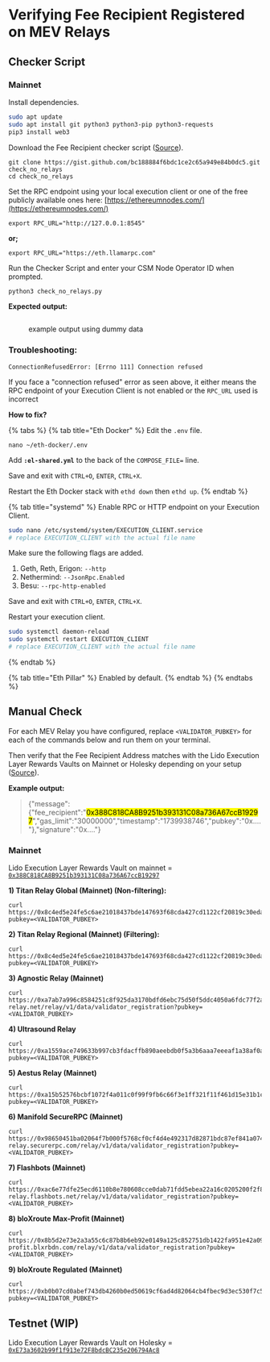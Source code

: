 # Verifying Fee Recipient Registered on MEV Relays

## Checker Script

### Mainnet

Install dependencies.

```sh
sudo apt update
sudo apt install git python3 python3-pip python3-requests
pip3 install web3
```

Download the Fee Recipient checker script ([Source](https://gist.github.com/skhomuti/bc188884f6bdc1ce2c65a949e84b0dc5)).

```
git clone https://gist.github.com/bc188884f6bdc1ce2c65a949e84b0dc5.git check_no_relays
cd check_no_relays
```

Set the RPC endpoint using your local execution client or one of the free publicly available ones here: [https://ethereumnodes.com/](https://ethereumnodes.com/)

```
export RPC_URL="http://127.0.0.1:8545"
```

**or;**

```
export RPC_URL="https://eth.llamarpc.com"
```

Run the Checker Script and enter your CSM Node Operator ID when prompted.

```sh
python3 check_no_relays.py
```

**Expected output:**

<figure><img src="../../../.gitbook/assets/Screenshot 2025-02-28 at 5.06.55 PM.png" alt=""><figcaption><p>example output using dummy data</p></figcaption></figure>

### **Troubleshooting:**

```
ConnectionRefusedError: [Errno 111] Connection refused
```

If you face a "connection refused" error as seen above, it either means the RPC endpoint of your Execution Client is not enabled or the `RPC_URL` used is incorrect

**How to fix?**

{% tabs %}
{% tab title="Eth Docker" %}
Edit the `.env` file.

```
nano ~/eth-docker/.env
```

Add **`:el-shared.yml`** to the back of the `COMPOSE_FILE=` line.

Save and exit with `CTRL+O`, `ENTER`, `CTRL+X`.

Restart the Eth Docker stack with `ethd down` then `ethd up`.
{% endtab %}

{% tab title="systemd" %}
Enable RPC or HTTP endpoint on your Execution Client.

```sh
sudo nano /etc/systemd/system/EXECUTION_CLIENT.service
# replace EXECUTION_CLIENT with the actual file name
```

Make sure the following flags are added.

1. Geth, Reth, Erigon: `--http`
2. Nethermind: `--JsonRpc.Enabled`
3. Besu: `--rpc-http-enabled`

Save and exit with `CTRL+O`, `ENTER`, `CTRL+X`.

Restart your execution client.

```sh
sudo systemctl daemon-reload
sudo systemctl restart EXECUTION_CLIENT
# replace EXECUTION_CLIENT with the actual file name
```
{% endtab %}

{% tab title="Eth Pillar" %}
Enabled by default.
{% endtab %}
{% endtabs %}

## Manual Check

For each MEV Relay you have configured, replace `<VALIDATOR_PUBKEY>` for each of the commands below and run them on your terminal.&#x20;

Then verify that the Fee Recipient Address matches with the Lido Execution Layer Rewards Vaults on Mainnet or Holesky depending on your setup ([Source](https://operatorportal.lido.fi/modules/community-staking-module)).&#x20;

**Example output:**

> {"message":{"fee\_recipient":"<mark style="background-color:yellow;">0x388C818CA8B9251b393131C08a736A67ccB19297</mark>","gas\_limit":"30000000","timestamp":"1739938746","pubkey":"0x...."},"signature":"0x...."}

### Mainnet

Lido Execution Layer Rewards Vault on mainnet = [`0x388C818CA8B9251b393131C08a736A67ccB19297`](https://etherscan.io/address/0x388C818CA8B9251b393131C08a736A67ccB19297)

**1) Titan Relay Global (Mainnet) (Non-filtering):**

```
curl https://0x8c4ed5e24fe5c6ae21018437bde147693f68cda427cd1122cf20819c30eda7ed74f72dece09bb313f2a1855595ab677d@global.titanrelay.xyz/relay/v1/data/validator_registration?pubkey=<VALIDATOR_PUBKEY>
```

**2) Titan Relay Regional (Mainnet) (Filtering):**

```
curl https://0x8c4ed5e24fe5c6ae21018437bde147693f68cda427cd1122cf20819c30eda7ed74f72dece09bb313f2a1855595ab677d@regional.titanrelay.xyz/relay/v1/data/validator_registration?pubkey=<VALIDATOR_PUBKEY>
```

**3) Agnostic Relay (Mainnet)**

```
curl https://0xa7ab7a996c8584251c8f925da3170bdfd6ebc75d50f5ddc4050a6fdc77f2a3b5fce2cc750d0865e05d7228af97d69561@agnostic-relay.net/relay/v1/data/validator_registration?pubkey=<VALIDATOR_PUBKEY>
```

**4) Ultrasound Relay**

```
curl https://0xa1559ace749633b997cb3fdacffb890aeebdb0f5a3b6aaa7eeeaf1a38af0a8fe88b9e4b1f61f236d2e64d95733327a62@relay.ultrasound.money/relay/v1/data/validator_registration?pubkey=<VALIDATOR_PUBKEY>
```

**5) Aestus Relay (Mainnet)**

```
curl https://0xa15b52576bcbf1072f4a011c0f99f9fb6c66f3e1ff321f11f461d15e31b1cb359caa092c71bbded0bae5b5ea401aab7e@aestus.live/relay/v1/data/validator_registration?pubkey=<VALIDATOR_PUBKEY>
```

**6) Manifold SecureRPC (Mainnet)**

```
curl https://0x98650451ba02064f7b000f5768cf0cf4d4e492317d82871bdc87ef841a0743f69f0f1eea11168503240ac35d101c9135@mainnet-relay.securerpc.com/relay/v1/data/validator_registration?pubkey=<VALIDATOR_PUBKEY>
```

**7) Flashbots (Mainnet)**

```
curl https://0xac6e77dfe25ecd6110b8e780608cce0dab71fdd5ebea22a16c0205200f2f8e2e3ad3b71d3499c54ad14d6c21b41a37ae@boost-relay.flashbots.net/relay/v1/data/validator_registration?pubkey=<VALIDATOR_PUBKEY>
```

**8) bloXroute Max-Profit (Mainnet)**

```
curl https://0x8b5d2e73e2a3a55c6c87b8b6eb92e0149a125c852751db1422fa951e42a09b82c142c3ea98d0d9930b056a3bc9896b8f@bloxroute.max-profit.blxrbdn.com/relay/v1/data/validator_registration?pubkey=<VALIDATOR_PUBKEY>
```

**9) bloXroute Regulated (Mainnet)**

```
curl https://0xb0b07cd0abef743db4260b0ed50619cf6ad4d82064cb4fbec9d3ec530f7c5e6793d9f286c4e082c0244ffb9f2658fe88@bloxroute.regulated.blxrbdn.com/relay/v1/data/validator_registration?pubkey=<VALIDATOR_PUBKEY>
```

## Testnet (WIP)

Lido Execution Layer Rewards Vault on Holesky = [`0xE73a3602b99f1f913e72F8bdcBC235e206794Ac8`](https://holesky.etherscan.io/address/0xE73a3602b99f1f913e72F8bdcBC235e206794Ac8)
